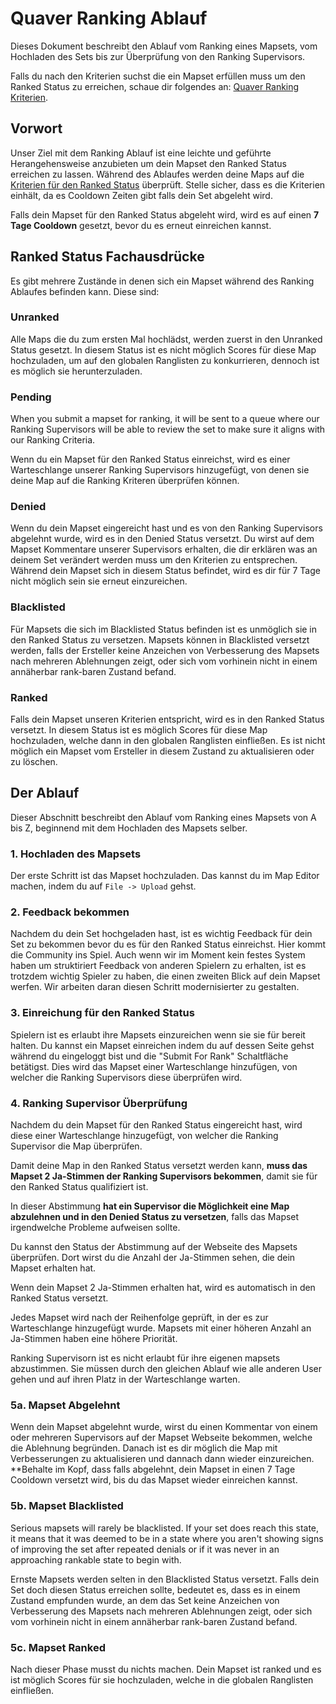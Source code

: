# Quaver Ranking Ablauf

Dieses Dokument beschreibt den Ablauf vom Ranking eines Mapsets, vom Hochladen des Sets bis zur Überprüfung von den Ranking Supervisors.

Falls du nach den Kriterien suchst die ein Mapset erfüllen muss um den Ranked Status zu erreichen, schaue dir folgendes an: [Quaver Ranking Kriterien](/Ranking/Criteria).

## Vorwort

Unser Ziel mit dem Ranking Ablauf ist eine leichte und geführte Herangehensweise anzubieten um dein Mapset den Ranked Status erreichen zu lassen. Während des Ablaufes werden deine Maps auf die [Kriterien für den Ranked Status](/Ranking/Criteria) überprüft. Stelle sicher, dass es die Kriterien einhält, da es Cooldown Zeiten gibt falls dein Set abgeleht wird.

Falls dein Mapset für den Ranked Status abgeleht wird, wird es auf einen **7 Tage Cooldown** gesetzt, bevor du es erneut einreichen kannst.

## Ranked Status Fachausdrücke

Es gibt mehrere Zustände in denen sich ein Mapset während des Ranking Ablaufes befinden kann. Diese sind:

### Unranked

Alle Maps die du zum ersten Mal hochlädst, werden zuerst in den Unranked Status gesetzt. In diesem Status ist es nicht möglich Scores für diese Map hochzuladen, um auf den globalen Ranglisten zu konkurrieren, dennoch ist es möglich sie herunterzuladen.

### Pending

When you submit a mapset for ranking, it will be sent to a queue where our Ranking Supervisors will be able to review the set to make sure it aligns with our Ranking Criteria. 

Wenn du ein Mapset für den Ranked Status einreichst, wird es einer Warteschlange unserer Ranking Supervisors hinzugefügt, von denen sie deine Map auf die Ranking Kriteren überprüfen können.

### Denied

Wenn du dein Mapset eingereicht hast und es von den Ranking Supervisors abgelehnt wurde, wird es in den Denied Status versetzt. Du wirst auf dem Mapset Kommentare unserer Supervisors erhalten, die dir erklären was an deinem Set verändert werden muss um den Kriterien zu entsprechen. Während dein Mapset sich in diesem Status befindet, wird es dir für 7 Tage nicht möglich sein sie erneut einzureichen.

### Blacklisted

Für Mapsets die sich im Blacklisted Status befinden ist es unmöglich sie in den Ranked Status zu versetzen. Mapsets können in Blacklisted versetzt werden, falls der Ersteller keine Anzeichen von Verbesserung des Mapsets nach mehreren Ablehnungen zeigt, oder sich vom vorhinein nicht in einem annäherbar rank-baren Zustand befand.

### Ranked

Falls dein Mapset unseren Kriterien entspricht, wird es in den Ranked Status versetzt. In diesem Status ist es möglich Scores für diese Map hochzuladen, welche dann in den globalen Ranglisten einfließen. Es ist nicht möglich ein Mapset vom Ersteller in diesem Zustand zu aktualisieren oder zu löschen.

## Der Ablauf

Dieser Abschnitt beschreibt den Ablauf vom Ranking eines Mapsets von A bis Z, beginnend mit dem Hochladen des Mapsets selber.

### 1. Hochladen des Mapsets

Der erste Schritt ist das Mapset hochzuladen. Das kannst du im Map Editor machen, indem du auf `File -> Upload` gehst.

### 2. Feedback bekommen

Nachdem du dein Set hochgeladen hast, ist es wichtig Feedback für dein Set zu bekommen bevor du es für den Ranked Status einreichst. Hier kommt die Community ins Spiel. Auch wenn wir im Moment kein festes System haben um struktiriert Feedback von anderen Spielern zu erhalten, ist es trotzdem wichtig Spieler zu haben, die einen zweiten Blick auf dein Mapset werfen. Wir arbeiten daran diesen Schritt modernisierter zu gestalten.

### 3. Einreichung für den Ranked Status

Spielern ist es erlaubt ihre Mapsets einzureichen wenn sie sie für bereit halten. Du kannst ein Mapset einreichen indem du auf dessen Seite gehst während du eingeloggt bist und die "Submit For Rank" Schaltfläche betätigst. Dies wird das Mapset einer Warteschlange hinzufügen, von welcher die Ranking Supervisors diese überprüfen wird.

### 4. Ranking Supervisor Überprüfung

Nachdem du dein Mapset für den Ranked Status eingereicht hast, wird diese einer Warteschlange hinzugefügt, von welcher die Ranking Supervisor die Map überprüfen.

Damit deine Map in den Ranked Status versetzt werden kann, **muss das Mapset 2 Ja-Stimmen der Ranking Supervisors bekommen**, damit sie für den Ranked Status qualifiziert ist.

In dieser Abstimmung **hat ein Supervisor die Möglichkeit eine Map abzulehnen und in den Denied Status zu versetzen**, falls das Mapset irgendwelche Probleme aufweisen sollte.

Du kannst den Status der Abstimmung auf der Webseite des Mapsets überprüfen. Dort wirst du die Anzahl der Ja-Stimmen sehen, die dein Mapset erhalten hat.

Wenn dein Mapset 2 Ja-Stimmen erhalten hat, wird es automatisch in den Ranked Status versetzt.

Jedes Mapset wird nach der Reihenfolge geprüft, in der es zur Warteschlange hinzugefügt wurde. Mapsets mit einer höheren Anzahl an Ja-Stimmen haben eine höhere Priorität.

Ranking Supervisorn ist es nicht erlaubt für ihre eigenen mapsets abzustimmen. Sie müssen durch den gleichen Ablauf wie alle anderen User gehen und auf ihren Platz in der Warteschlange warten.

### 5a. Mapset Abgelehnt

Wenn dein Mapset abgelehnt wurde, wirst du einen Kommentar von einem oder mehreren Supervisors auf der Mapset Webseite bekommen, welche die Ablehnung begründen. Danach ist es dir möglich die Map mit Verbesserungen zu aktualisieren und dannach dann wieder einzureichen. **Behalte im Kopf, dass falls abgelehnt, dein Mapset in einen 7 Tage Cooldown versetzt wird, bis du das Mapset wieder einreichen kannst.

### 5b. Mapset Blacklisted

Serious mapsets will rarely be blacklisted. If your set does reach this state, it means that it was deemed to be in a state where you aren't showing signs of improving the set after repeated denials or if it was never in an approaching rankable state to begin with. 

Ernste Mapsets werden selten in den Blacklisted Status versetzt. Falls dein Set doch diesen Status erreichen sollte, bedeutet es, dass es in einem Zustand empfunden wurde, an dem das Set keine Anzeichen von Verbesserung des Mapsets nach mehreren Ablehnungen zeigt, oder sich vom vorhinein nicht in einem annäherbar rank-baren Zustand befand.

### 5c. Mapset Ranked

Nach dieser Phase musst du nichts machen. Dein Mapset ist ranked und es ist möglich Scores für sie hochzuladen, welche in die globalen Ranglisten einfließen.
